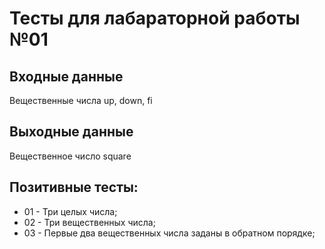 # Тесты для лабараторной работы №01

## Входные данные
Вещественные числа up, down, fi

## Выходные данные
Вещественное число square

## Позитивные тесты:
- 01 - Три целых числа;
- 02 - Три вещественных числа;
- 03 - Первые два вещественных числа заданы в обратном порядке;
